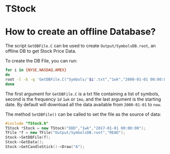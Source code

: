 # TStock

# How to create an offline Database?

The script `GetDBFile.C` can be used to create `Output/SymbolsDB.root`, an offline DB to get Stock Price Data.

To create the DB File, you can run:

``` bash
for i in {NYSE,NASDAQ,AMEX}
do  
root -l -b -q 'GetDBFile.C("Symbols/'$i'.txt","1wk","2000-01-01 00:00:00")'
done
```
The first argument for `GetDBFile.C` is a txt file containing a list of symbols, second is the frequency `1d` `1wk` or `1mo`, and the last argument is the starting date. By default will download all the data available from `2000-01-01` to `now`.

The method `SetDBFile()` can be called to set the file as the source of data:

``` c++
#include "TStock.h"
TStock *Stock = new TStock("DDD","1wk","2017-01-01 00:00:00");
TFile *f = new TFile("Output/SymbolsDB.root","READ");
Stock->SetDBFile(f);
Stock->GetData();
Stock->GetCandleStick()->Draw("A");
```

